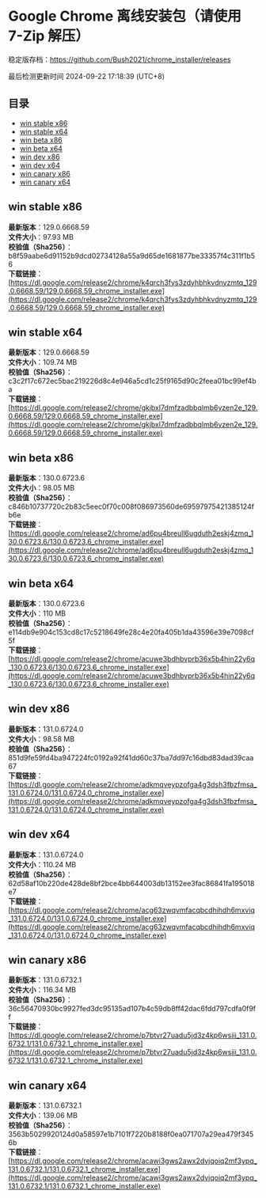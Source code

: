 # Google Chrome 离线安装包（请使用 7-Zip 解压）
稳定版存档：<https://github.com/Bush2021/chrome_installer/releases>

最后检测更新时间
2024-09-22 17:18:39 (UTC+8)


## 目录
* [win stable x86](https://github.com/Bush2021/chrome_installer?tab=readme-ov-file#win-stable-x86)
* [win stable x64](https://github.com/Bush2021/chrome_installer?tab=readme-ov-file#win-stable-x64)
* [win beta x86](https://github.com/Bush2021/chrome_installer?tab=readme-ov-file#win-beta-x86)
* [win beta x64](https://github.com/Bush2021/chrome_installer?tab=readme-ov-file#win-beta-x64)
* [win dev x86](https://github.com/Bush2021/chrome_installer?tab=readme-ov-file#win-dev-x86)
* [win dev x64](https://github.com/Bush2021/chrome_installer?tab=readme-ov-file#win-dev-x64)
* [win canary x86](https://github.com/Bush2021/chrome_installer?tab=readme-ov-file#win-canary-x86)
* [win canary x64](https://github.com/Bush2021/chrome_installer?tab=readme-ov-file#win-canary-x64)

## win stable x86
**最新版本**：129.0.6668.59  
**文件大小**：97.93 MB  
**校验值（Sha256）**：b8f59aabe6d91152b9dcd02734128a55a9d65de1681877be33357f4c311f1b56  
**下载链接**：[https://dl.google.com/release2/chrome/k4qrch3fys3zdyhbhkvdnyzmtq_129.0.6668.59/129.0.6668.59_chrome_installer.exe](https://dl.google.com/release2/chrome/k4qrch3fys3zdyhbhkvdnyzmtq_129.0.6668.59/129.0.6668.59_chrome_installer.exe)  

## win stable x64
**最新版本**：129.0.6668.59  
**文件大小**：109.74 MB  
**校验值（Sha256）**：c3c2f17c672ec5bac219226d8c4e946a5cd1c25f9165d90c2feea01bc99ef4ba  
**下载链接**：[https://dl.google.com/release2/chrome/gkjbxl7dmfzadbbqlmb6vzen2e_129.0.6668.59/129.0.6668.59_chrome_installer.exe](https://dl.google.com/release2/chrome/gkjbxl7dmfzadbbqlmb6vzen2e_129.0.6668.59/129.0.6668.59_chrome_installer.exe)  

## win beta x86
**最新版本**：130.0.6723.6  
**文件大小**：98.05 MB  
**校验值（Sha256）**：c846b10737720c2b83c5eec0f70c008f086973560de69597975421385124fb6e  
**下载链接**：[https://dl.google.com/release2/chrome/ad6pu4breull6ugduth2eskj4zmq_130.0.6723.6/130.0.6723.6_chrome_installer.exe](https://dl.google.com/release2/chrome/ad6pu4breull6ugduth2eskj4zmq_130.0.6723.6/130.0.6723.6_chrome_installer.exe)  

## win beta x64
**最新版本**：130.0.6723.6  
**文件大小**：110 MB  
**校验值（Sha256）**：e114db9e904c153cd8c17c5218649fe28c4e20fa405b1da43596e39e7098cf5f  
**下载链接**：[https://dl.google.com/release2/chrome/acuwe3bdhbvprb36x5b4hin22y6q_130.0.6723.6/130.0.6723.6_chrome_installer.exe](https://dl.google.com/release2/chrome/acuwe3bdhbvprb36x5b4hin22y6q_130.0.6723.6/130.0.6723.6_chrome_installer.exe)  

## win dev x86
**最新版本**：131.0.6724.0  
**文件大小**：98.58 MB  
**校验值（Sha256）**：851d9fe59fd4ba947224fc0192a92f41dd60c37ba7dd97c16dbd83dad39caa67  
**下载链接**：[https://dl.google.com/release2/chrome/adkmqveypzofga4g3dsh3fbzfmsa_131.0.6724.0/131.0.6724.0_chrome_installer.exe](https://dl.google.com/release2/chrome/adkmqveypzofga4g3dsh3fbzfmsa_131.0.6724.0/131.0.6724.0_chrome_installer.exe)  

## win dev x64
**最新版本**：131.0.6724.0  
**文件大小**：110.24 MB  
**校验值（Sha256）**：62d58af10b220de428de8bf2bce4bb644003db13152ee3fac86841fa195018e7  
**下载链接**：[https://dl.google.com/release2/chrome/acg63zwqvmfacqbcdhihdh6mxviq_131.0.6724.0/131.0.6724.0_chrome_installer.exe](https://dl.google.com/release2/chrome/acg63zwqvmfacqbcdhihdh6mxviq_131.0.6724.0/131.0.6724.0_chrome_installer.exe)  

## win canary x86
**最新版本**：131.0.6732.1  
**文件大小**：116.34 MB  
**校验值（Sha256）**：36c56470930bc9927fed3dc95135ad107b4c59db8ff42dac6fdd797cdfa0f9ff  
**下载链接**：[https://dl.google.com/release2/chrome/p7btvr27uadu5jd3z4kp6wsiii_131.0.6732.1/131.0.6732.1_chrome_installer.exe](https://dl.google.com/release2/chrome/p7btvr27uadu5jd3z4kp6wsiii_131.0.6732.1/131.0.6732.1_chrome_installer.exe)  

## win canary x64
**最新版本**：131.0.6732.1  
**文件大小**：139.06 MB  
**校验值（Sha256）**：3563b5029920124d0a58597e1b7101f7220b8188f0ea071707a29ea479f3456b  
**下载链接**：[https://dl.google.com/release2/chrome/acawi3gws2awx2dvjqoiq2mf3ypq_131.0.6732.1/131.0.6732.1_chrome_installer.exe](https://dl.google.com/release2/chrome/acawi3gws2awx2dvjqoiq2mf3ypq_131.0.6732.1/131.0.6732.1_chrome_installer.exe)  

